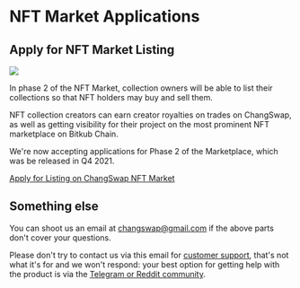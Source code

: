 # NFT Market Applications

## Apply for NFT Market Listing

![](../.gitbook/assets/nft-masthead.png)

In phase 2 of the NFT Market, collection owners will be able to list their collections so that NFT holders may buy and sell them.

NFT collection creators can earn creator royalties on trades on ChangSwap, as well as getting visibility for their project on the most prominent NFT marketplace on Bitkub Chain.

We're now accepting applications for Phase 2 of the Marketplace, which was be released in Q4 2021.

[Apply for Listing on ChangSwap NFT Market](https://docs.google.com/forms/d/e/1FAIpQLSdLjOEiJT4s8No2QT2TKknuUSlVMndARFgng4MDJMsoFQjR-A/viewform)

## Something else

You can shoot us an email at changswap@gmail.com if the above parts don't cover your questions.

Please don't try to contact us via this email for [customer support](customer-support.md), that's not what it's for and we won't respond: your best option for getting help with the product is via the [Telegram or Reddit community](telegram.md).
